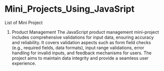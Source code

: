 # Mini_Projects_Using_JavaSript

List of Mini Project

1. Product Management
   The JavaScript product management mini-project includes comprehensive validations for input data, ensuring accuracy and reliability. It covers validation aspects such as form field checks (e.g., required fields, data formats), input range validations, error handling for invalid inputs, and feedback mechanisms for users. The project aims to maintain data integrity and provide a seamless user experience.

